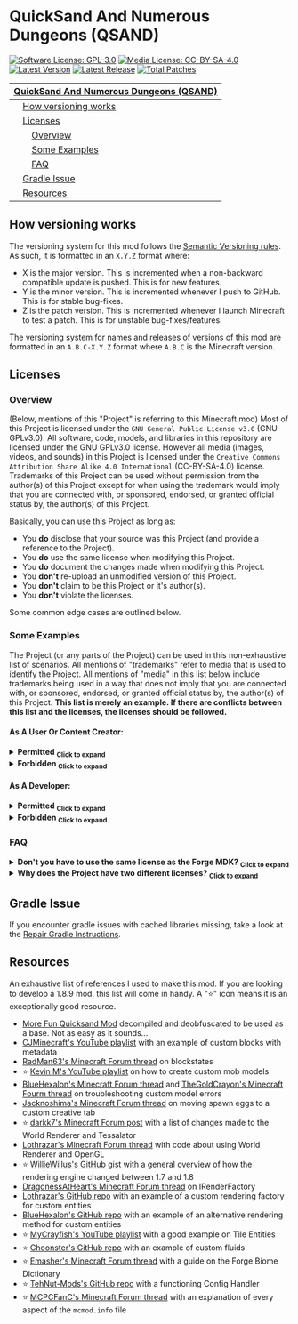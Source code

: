 # QuickSand And Numerous Dungeons (QSAND)
[![Software License: GPL-3.0](https://img.shields.io/badge/Software_License-GPL--3.0-brightgreen?style=flat)](https://github.com/SwingTheVine/QSAND-Minecraft/blob/master/LICENSE.txt)
[![Media License: CC-BY-SA-4.0](https://img.shields.io/badge/Media_License-CC--BY--SA--4.0-orange?style=flat)](https://github.com/SwingTheVine/QSAND-Minecraft/blob/master/LICENSE-MEDIA.txt)
[![Latest Version](https://img.shields.io/badge/Latest_Version-1.8.9--0.66.0?style=flat)]()
[![Latest Release](https://img.shields.io/github/v/release/SwingTheVine/QSAND-Minecraft?sort=date&filter=1.8.9-*&display_name=release&style=flat&label=Latest%20Release&color=blue)](https://github.com/SwingTheVine/QSAND-Minecraft/releases)
[![Total Patches](https://img.shields.io/badge/Total_Patches-363-black?style=flat)]()

| [QuickSand And Numerous Dungeons (QSAND)](https://github.com/SwingTheVine/QSAND-Minecraft?tab=readme-ov-file#quicksand-and-numerous-dungeons) |
| --- |
| &emsp;[How versioning works](https://github.com/SwingTheVine/QSAND-Minecraft?tab=readme-ov-file#how-versioning-works) |
| &emsp;[Licenses](https://github.com/SwingTheVine/QSAND-Minecraft?tab=readme-ov-file#licenses) |
| &emsp;&emsp;[Overview](https://github.com/SwingTheVine/QSAND-Minecraft?tab=readme-ov-file#overview) |
| &emsp;&emsp;[Some Examples](https://github.com/SwingTheVine/QSAND-Minecraft?tab=readme-ov-file#some-examples) |
| &emsp;&emsp;[FAQ](https://github.com/SwingTheVine/QSAND-Minecraft?tab=readme-ov-file#faq) |
| &emsp;[Gradle Issue](https://github.com/SwingTheVine/QSAND-Minecraft?tab=readme-ov-file#gradle-issue) |
| &emsp;[Resources](https://github.com/SwingTheVine/QSAND-Minecraft?tab=readme-ov-file#resources) |

## How versioning works
The versioning system for this mod follows the [Semantic Versioning rules](https://semver.org/). As such, it is formatted in an `X.Y.Z` format where:
* X is the major version. This is incremented when a non-backward compatible update is pushed. This is for new features.
* Y is the minor version. This is incremented whenever I push to GitHub. This is for stable bug-fixes.
* Z is the patch version. This is incremented whenever I launch Minecraft to test a patch. This is for unstable bug-fixes/features.

The versioning system for names and releases of versions of this mod are formatted in an `A.B.C-X.Y.Z` format where `A.B.C` is the Minecraft version.

## Licenses
### Overview
(Below, mentions of this "Project" is referring to this Minecraft mod)
Most of this Project is licensed under the `GNU General Public License v3.0` (GNU GPLv3.0). All software, code, models, and libraries in this repository are licensed under the GNU GPLv3.0 license. However all media (images, videos, and sounds) in this Project is licensed under the `Creative Commons Attribution Share Alike 4.0 International` (CC-BY-SA-4.0) license. Trademarks of this Project can be used without permission from the author(s) of this Project except for when using the trademark would imply that you are connected with, or sponsored, endorsed, or granted official status by, the author(s) of this Project.

Basically, you can use this Project as long as:
* You **do** disclose that your source was this Project (and provide a reference to the Project).
* You **do** use the same license when modifying this Project.
* You **do** document the changes made when modifying this Project.
* You **don't** re-upload an unmodified version of this Project.
* You **don't** claim to be this Project or it's author(s).
* You **don't** violate the licenses.

Some common edge cases are outlined below.

### Some Examples
The Project (or any parts of the Project) can be used in this non-exhaustive list of scenarios. All mentions of "trademarks" refer to media that is used to identify the Project. All mentions of "media" in this list below include trademarks being used in a way that does not imply that you are connected with, or sponsored, endorsed, or granted official status by, the author(s) of this Project. **This list is merely an example. If there are conflicts between this list and the licenses, the licenses should be followed.**

#### As A User Or Content Creator:
<details>
  <summary><b>Permitted <sub>Click to expand</sub></b></summary>
  <ui>
    <li><b>Permitted:</b> You include this Project in a <b>modpack</b>. You <b>include a reference</b> to this Project.</li>
    <li><b>Permitted:</b> You use this <b>Project</b> to <b>display/showcase</b> this Project.</li>
    <li><b>Permitted:</b> You use <b>media</b> from this Project to <b>display/showcase</b> this Project. You <b>include the license</b> to the media (CC-BY-SA-4.0).</li>
    <li><b>Permitted:</b> You <b>distribute unmodified</b> copies of this Project. You <b>include a reference</b> to this Project.</li>
    <li><b>Permitted:</b> You gain a <b>monetary</b> benefit <b>without</b> violating the Project's licenses.</li>
  </ui>
</details>

<details>
  <summary><b>Forbidden <sub>Click to expand</sub></b></summary>
  <ui>
    <li><b>Forbidden:</b> You include this Project in a <b>modpack</b>. You <b>don't add a reference</b> to this Project. (You must reference this Project as a source)</li>
    <li><b>Forbidden:</b> You use <b>media</b> from this Project to <b>display/showcase</b> this Project. You <b>don't add the license</b> to the media (CC-BY-SA-4.0). (A license for the media must be included somewhere)</li>
    <li><b>Forbidden:</b> You <b>distribute unmodified</b> copies of this Project. You <b>don't add a reference</b> to this Project. (You must reference this Project as a source)</li>
    <li><b>Forbidden:</b> You <b>upload</b> an <b>unmodified</b> version of this Project to a <b>Minecraft-related website</b>, archive, etc. <b>Faithful recreations</b> (unmodified, updated versions) of the Project that run on a version of Minecraft the Project does not support at the time of the upload are <b>permitted</b>. (You are not permitted to use the trademarks of this Project in this manner unless it is a faithful recreation that runs on a version of Minecraft the Project does not support at the time of the upload)</li>
  </ui>
</details>

#### As A Developer:
<details>
  <summary><b>Permitted <sub>Click to expand</sub></b></summary>
  <ui>
    <li><b>Permitted:</b> You gain a <b>monetary</b> benefit <b>without</b> violating the Project's licenses.</li>
    <li><b>Permitted:</b> You create your own <b>open-source mod</b> and include parts of this Project in your mod. You license the <b>entire</b> mod under the <b>GNU GPLv3.0</b> (or a later version of this) license.</li>
    <li><b>Permitted:</b> You create your own <b>open-source mod</b> and include parts of this Project in your mod. You license the <b>parts of this Project</b> under the <b>GNU GPLv3.0</b> (or a later version of this) license. You license the <b>rest of the mod</b> under a <b>different</b> license.</li>
    <li><b>Permitted:</b> You create your own <b>closed-source mod</b> and include parts of this Project in your mod. You license the <b>entire</b> mod under the <b>GNU GPLv3.0</b> (or a later version of this) license.</li>
    <li><b>Permitted:</b> You create a <b>open-source derivative</b> (modified version) of this Project, extending the Project's functionality whilst <i>including the entire Project</i> inside your derivative. You <b>include a reference</b> to this Project. You license the <b>entire</b> derivative under the <b>GNU GPLv3.0</b> (or a later version of this) license.</li>
    <li><b>Permitted:</b> You create a <b>open-source derivative</b> (modified version) of this Project, extending the Project's functionality whilst <i>including the entire Project</i> inside your derivative. You <b>include a reference</b> to this Project. You license the <b>parts of this Project</b> under the <b>GNU GPLv3.0</b> (or a later version of this) license. You license the <b>rest of the derivative</b> under a <b>different</b> license.</li>
    <li><b>Permitted:</b> You create a <b>closed-source derivative</b> (modified version) of this Project, extending the Project's functionality whilst <i>including the entire Project</i> inside your derivative. You <b>include a reference</b> to this Project. You license the <b>entire</b> derivative under the <b>GNU GPLv3.0</b> (or a later version of this) license.</li>
    <li><b>Permitted:</b> You create a <b>faithful recreation</b> (unmodified, updated version) of this Project. The faithful recreation is <b>open-source</b>. The faithful recreation <b>supports a version of Minecraft</b> the <b>Project does not support</b>. You <b>include a reference</b> to this Project. You license the <b>entire</b> derivative under the <b>GNU GPLv3.0</b> (or a later version of this) license.</li>
    <li><b>Permitted:</b> You create a <b>faithful recreation</b> (unmodified, updated version) of this Project. The faithful recreation is <b>closed-source</b>. The faithful recreation <b>supports a version of Minecraft</b> the <b>Project does not support</b>. You <b>include a reference</b> to this Project. You license the <b>entire</b> derivative under the <b>GNU GPLv3.0</b> (or a later version of this) license.</li>
  </ui>
</details>

<details>
  <summary><b>Forbidden <sub>Click to expand</sub></b></summary>
  <ui>
    <li><b>Forbidden:</b> You create your own <b>open-source mod</b> and include parts of this Project in your mod. You license the <b>entire</b> mod under a <b>different</b> license. (The unpackaged parts of the Project must be licensed under the GNU GPLv3.0 license or a later version of this license)</li>
    <li><b>Forbidden:</b> You create your own <b>closed-source mod</b> and include parts of this Project in your mod. You license the <b>entire</b> mod under the <b>different</b> license. (Since the mod is packaged, you can't license only the parts of the Project. The entire packaged mod must be licensed under the GNU GPLv3.0 license or a later version of this license)</li>
    <li><b>Forbidden:</b> You create an <b>open-source derivative</b> (modified version) of this Project, extending the Project's functionality whilst <i>including the entire Project</i> inside your derivative. You <b>don't add a reference</b> to this Project. You license the <b>entire</b> derivative under a <b>different</b> license. (You must reference this Project as a source. The unpackaged Project in your derivative must be licensed under the GNU GPLv3.0 license or a later version of this license)</li>
    <li><b>Forbidden:</b> You create a <b>closed-source derivative</b> (modified version) of this Project, extending the Project's functionality whilst <i>including the entire Project</i> inside your derivative. You <b>don't add a reference</b> to this Project. You license the <b>entire</b> derivative under a <b>different</b> license. (You must reference this Project as a source. Since the derivative is packaged, you can't license only the Project. The entire packaged derivative must be licensed under the GNU GPLv3.0 license or a later version of this license)</li>
    <li><b>Forbidden:</b> You create a <b>faithful recreation</b> (unmodified, updated version) of this Project. The faithful recreation is <b>open-source</b>. The faithful recreation <b>supports a version of Minecraft</b> the <b>Project does not support</b>. You <b>don't add a reference</b> to this Project. You license the <b>entire</b> derivative under a <b>different</b> license. (You must reference this Project as a source. Since the faithful recreation is a copy of the Project, you can not change the license. The entire faithful recreation must be licensed under the GNU GPLv3.0 license or a later version of this license)</li>
    <li><b>Forbidden:</b> You create a <b>faithful recreation</b> (unmodified, updated version) of this Project. The faithful recreation is <b>closed-source</b>. The faithful recreation <b>supports a version of Minecraft</b> the <b>Project does not support</b>. You <b>don't add a reference</b> to this Project. You license the <b>entire</b> derivative under a <b>different</b> license. (You must reference this Project as a source. Since the faithful recreation is a copy of the Project, you can not change the license. The entire faithful recreation must be licensed under the GNU GPLv3.0 license or a later version of this license)</li>
    <li><b>Forbidden:</b> You <b>upload</b> an <b>unmodified</b> version of this Project to a <b>Minecraft related website</b>, archive, etc. <b>Faithful recreations</b> (unmodified, updated versions) of the Project that run on a version of Minecraft the Project does not support at the time of the upload are <b>permitted</b>. (You are not permitted to use the trademarks of this Project in this manner unless it is a faithful recreation that runs on a version of Minecraft the Project does not support at the time of the upload)</li>
  </ui>
</details>

### FAQ
<details>
  <summary><b>Don't you have to use the same license as the Forge MDK? <sub>Click to expand</sub></b></summary>
  Nope! The Forge MDK is a software library licensed under the <code>GNU Lesser General Public License v2.1</code> (GNU LGPLv2.1). According to (section 2a of) that license, a work (Minecraft mod) based on the software library (Forge MDK) must be a software library itself in order for the license to carry over. Since this Project is not a software library, I can use a different license.
</details> 
<details>
  <summary><b>Why does the Project have two different licenses? <sub>Click to expand</sub></b></summary>
  There are multiple reasons.
  <ui>
    <li>First, I wanted developers looking to make their own mods to have a way to use this Project's media assets. We are programmers, not artists. Being able to reuse assets dramatically speeds up the process of creating a mod. The media assets may be of higher quality than what the developer can obtain. In this case, reusing the media assets would increase the quality of the mod and user experience.</li>
    <li>Second, I wanted content creators to be able to use the media assets to showcase the Project. Content creators usually run a risk of getting a DMCA violation for using a mod's media assets. Having a different license that allows them to use media assets eliminates that risk.</li>
    <li>Third, the media license explicitly states that trademark rights are not granted by the license (Section 2b2). This allows me to send DMCA violations to mods impersonating the Project whilst <i>simultaneously</i> allowing content creators and developers to use the Project's trademarks in a way that does not impersonate the Project. In addition, if development of the Project is permanently halted, it allows developers to use the media assets to make a faithful recreation of the Project and continue updating it to new versions of Minecraft.</li>
  </ui>
</details>

## Gradle Issue
If you encounter gradle issues with cached libraries missing, take a look at the [Repair Gradle Instructions](https://github.com/SwingTheVine/QSAND-Minecraft/blob/master/RepairGradleInstructions.txt).

## Resources
An exhaustive list of references I used to make this mod. If you are looking to develop a 1.8.9 mod, this list will come in handy. A "⭐" icon means it is an exceptionally good resource.

* [More Fun Quicksand Mod](https://www.curseforge.com/minecraft/mc-mods/more-fun-quicksand-mod) decompiled and deobfuscated to be used as a base. Not as easy as it sounds...
* [CJMinecraft's YouTube playlist](https://www.youtube.com/watch?v=gS58vMJM_00&list=PLpKu3PfwdqHQc5F3YnUdBm3rOyfLke3sj&index=13) with an example of custom blocks with metadata
* [RadMan63's Minecraft Forum thread](https://www.minecraftforum.net/forums/mapping-and-modding-java-edition/minecraft-mods/modification-development/2451794-need-help-with-blockstates) on blockstates
* ⭐ [Kevin M's YouTube playlist](https://www.youtube.com/playlist?list=PLiFAb_ju1TajRzMXxLAk8P8LHe5JRNs_3) on how to create custom mob models
* [BlueHexalon's Minecraft Forum thread](https://www.minecraftforum.net/forums/mapping-and-modding-java-edition/minecraft-mods/modification-development/2610305-1-8-9-entities-with-custom-renderer-is-rendering) and [TheGoldCrayon's Minecraft Fourm thread](https://forums.minecraftforge.net/topic/37547-solved-189-custom-entity-help/?do=findComment&comment=199602) on troubleshooting custom model errors
* [Jacknoshima's Minecraft Forum thread](https://forums.minecraftforge.net/topic/9327-how-do-you-get-a-spawn-egg-into-a-custom-creative-tab/) on moving spawn eggs to a custom creative tab
* ⭐ [darkk7's Minecraft Forum post](https://www.minecraftforum.net/forums/mapping-and-modding-java-edition/minecraft-mods/2523556-mapwriter-continued-an-open-source-mini-map?page=3) with a list of changes made to the World Renderer and Tessalator
* [Lothrazar's Minecraft Forum thread](https://forums.minecraftforge.net/topic/34975-188-111501591-looking-for-worldrenderer-functions-startdrawingquads/) with code about using World Renderer and OpenGL
* ⭐ [WillieWillus's GitHub gist](https://gist.github.com/williewillus/57d7093efa80163e96e0) with a general overview of how the rendering engine changed between 1.7 and 1.8
* [DragonessAtHeart's Minecraft Forum thread](https://forums.minecraftforge.net/topic/36185-189-solved-registering-a-new-mob-entity/) on IRenderFactory
* [Lothrazar's GitHub repo](https://github.com/Lothrazar/ERZ/blob/trunk/1.12/src/main/java/teamroots/emberroot/entity/spriteling/RenderSpriteling.java) with an example of a custom rendering factory for custom entities
* [BlueHexalon's GitHub repo](https://github.com/BlueHexalon/bluehex_housing_mod/blob/master/mod/src/main/java/com/bluehex/bh_housing/client/renderer/RenderNPC.java) with an example of an alternative rendering method for custom entities
* ⭐ [MyCrayfish's YouTube playlist](https://www.youtube.com/watch?v=3oqZ1MNCu2Y&list=PLy11IosblXIFDFAT3wz_5Nve05wIVKFSJ&index=7) with a good example on Tile Entities
* ⭐ [Choonster's GitHub repo](https://github.com/Choonster-Minecraft-Mods/TestMod3/blob/1.8.9/src/main/java/com/choonster/testmod3/init/ModFluids.java) with an example of custom fluids
* ⭐ [Emasher's Minecraft Forum thread](https://www.minecraftforum.net/forums/mapping-and-modding-java-edition/mapping-and-modding-tutorials/1571414-how-to-use-the-forge-biomedictionary) with a guide on the Forge Biome Dictionary
* ⭐ [TehNut-Mods's GitHub repo](https://github.com/TehNut-Mods/ResourcefulCrops/blob/1.7.10/src/main/java/tehnut/resourceful/crops/ConfigHandler.java) with a functioning Config Handler
* ⭐ [MCPCFanC's Minecraft Forum thread](https://www.minecraftforum.net/forums/mapping-and-modding-java-edition/minecraft-mods/modification-development/2405990-mcmod-info-file-guide-and-help) with an explanation of every aspect of the `mcmod.info` file
